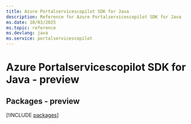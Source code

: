 ```yaml
---
title: Azure Portalservicescopilot SDK for Java
description: Reference for Azure Portalservicescopilot SDK for Java
ms.date: 10/03/2025
ms.topic: reference
ms.devlang: java
ms.service: portalservicescopilot
---
```

# Azure Portalservicescopilot SDK for Java - preview
## Packages - preview
[!INCLUDE [packages](portalservicescopilot-index.md)]